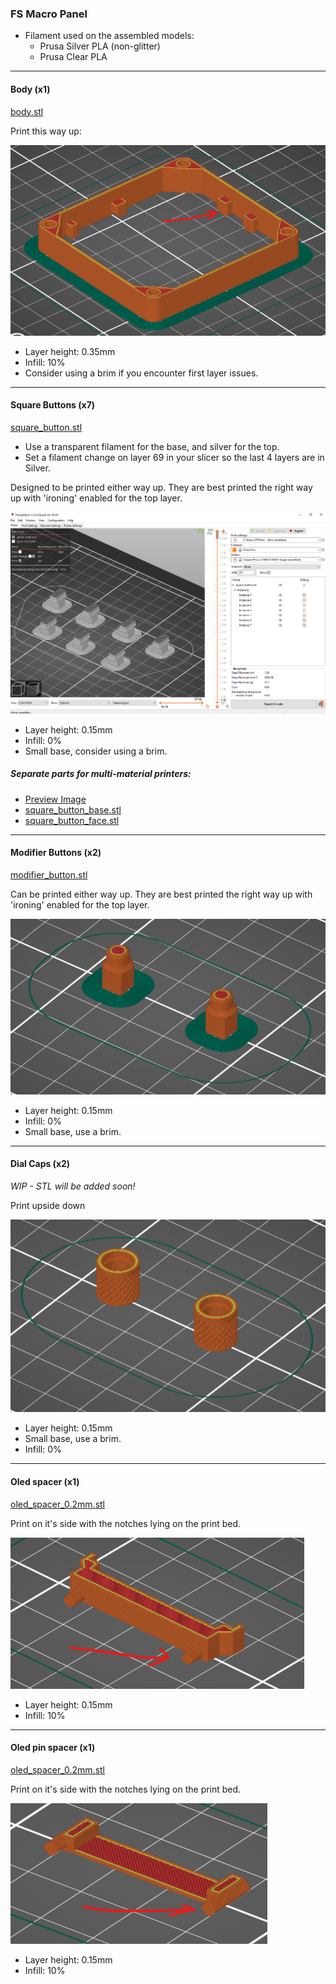 ### FS Macro Panel

* Filament used on the assembled models:
  * Prusa Silver PLA (non-glitter)
  * Prusa Clear PLA

---
#### Body (x1)

[body.stl](stl/body.stl)

Print this way up:

![](img/body.png)

* Layer height: 0.35mm
* Infill: 10%
* Consider using a brim if you encounter first layer issues.

---
#### Square Buttons (x7)

[square_button.stl](stl/square_button.stl)
* Use a transparent filament for the base, and silver for the top.
* Set a filament change on layer 69 in your slicer so the last 4 layers are in Silver.

Designed to be printed either way up. They are best printed the right way up with 'ironing' enabled for the top layer.

![](img/square_buttons.png)
  
* Layer height: 0.15mm
* Infill: 0%
* Small base, consider using a brim.
  

##### Separate parts for multi-material printers:
* [Preview Image](img/square_buttons_multi_material.png)
* [square_button_base.stl](stl/square_button_base.stl)
* [square_button_face.stl](stl/square_button_face.stl)


---
#### Modifier Buttons (x2)

[modifier_button.stl](stl/modifier_button.stl)

Can be printed either way up. They are best printed the right way up with 'ironing' enabled for the top layer.

![](img/modifier_buttons.png)

* Layer height: 0.15mm
* Infill: 0%
* Small base, use a brim.

---
#### Dial Caps (x2)

*WIP - STL will be added soon!*

Print upside down

![](img/dial_caps.png)

* Layer height: 0.15mm
* Small base, use a brim.
* Infill: 0%

---
#### Oled spacer (x1)

[oled_spacer_0.2mm.stl](stl/oled_spacer_0.2mm.stl)

Print on it's side with the notches lying on the print bed.

![](img/oled_spacer.png)

* Layer height: 0.15mm
* Infill: 10%

---
#### Oled pin spacer (x1)

[oled_spacer_0.2mm.stl](stl/oled_pin_spacer_0.2mm.stl)

Print on it's side with the notches lying on the print bed.

![](img/oled_pin_spacer.png)

* Layer height: 0.15mm
* Infill: 10%
